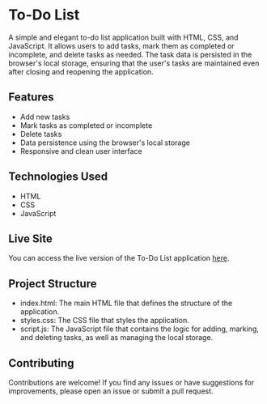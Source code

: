 # To-Do List

A simple and elegant to-do list application built with HTML, CSS, and JavaScript. It allows users to add tasks, mark them as completed or incomplete, and delete tasks as needed. The task data is persisted in the browser's local storage, ensuring that the user's tasks are maintained even after closing and reopening the application.

## Features

- Add new tasks
- Mark tasks as completed or incomplete
- Delete tasks
- Data persistence using the browser's local storage
- Responsive and clean user interface

## Technologies Used

- HTML
- CSS
- JavaScript

## Live Site

You can access the live version of the To-Do List application [here](https://ebenezerraph.github.io/to-do-list/).

## Project Structure

- index.html: The main HTML file that defines the structure of the application.
- styles.css: The CSS file that styles the application.
- script.js: The JavaScript file that contains the logic for adding, marking, and deleting tasks, as well as managing the local storage.

## Contributing

Contributions are welcome! If you find any issues or have suggestions for improvements, please open an issue or submit a pull request.
